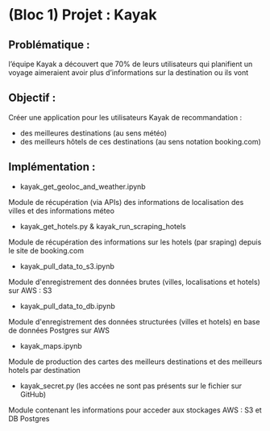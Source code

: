 # (Bloc 1) Projet : Kayak

## Problématique :
l’équipe Kayak a découvert que 70% de leurs utilisateurs qui planifient un voyage aimeraient avoir plus d’informations sur la destination ou ils vont 

## Objectif :
Créer une application pour les utilisateurs Kayak de recommandation :
* des meilleures destinations (au sens météo)
* des meilleurs hôtels de ces destinations (au sens notation booking.com)

## Implémentation :

* kayak_get_geoloc_and_weather.ipynb

Module de récupération (via APIs) des informations de localisation des villes et des informations méteo

* kayak_get_hotels.py & kayak_run_scraping_hotels

Module de récupération des informations sur les hotels (par sraping) depuis le site de booking.com

* kayak_pull_data_to_s3.ipynb

Module d'enregistrement des données brutes (villes, localisations et hotels) sur AWS : S3

* kayak_pull_data_to_db.ipynb

Module d'enregistrement des données structurées (villes et hotels) en base de données Postgres sur AWS

* kayak_maps.ipynb

Module de production des cartes des meilleurs destinations et des meilleurs hotels par destination

* kayak_secret.py (les accées ne sont pas présents sur le fichier sur GitHub)

Module contenant les informations pour acceder aux stockages AWS : S3 et DB Postgres
